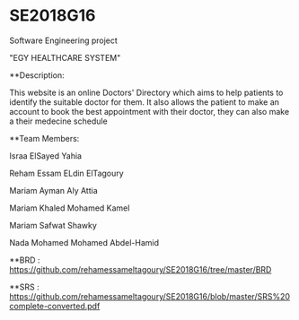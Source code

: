 # SE2018G16
Software Engineering project
  
  "EGY HEALTHCARE SYSTEM"
  
  **Description:
  
  This website is an online Doctors' Directory which aims to help patients to identify the suitable doctor for them.
  It also allows the patient to make an account to book the best appointment with their doctor, they can also make a their medecine schedule

**Team Members:

Israa ElSayed Yahia 

Reham Essam ELdin ElTagoury 

Mariam Ayman Aly Attia

Mariam Khaled Mohamed Kamel

Mariam Safwat Shawky

Nada Mohamed Mohamed Abdel-Hamid

**BRD : https://github.com/rehamessameltagoury/SE2018G16/tree/master/BRD

**SRS : https://github.com/rehamessameltagoury/SE2018G16/blob/master/SRS%20complete-converted.pdf

 
